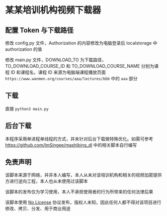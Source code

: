 # 某某培训机构视频下载器

## 配置 Token 与下载路径

修改 config.py 文件，Authorization 的内容修改为电脑登录后 localstorage 中 authorization 的值

修改 main.py 文件，DOWNLOAD_TO 为下载路径，TO_DOWNLOAD_COURSE_ID 和 TO_DOWNLOAD_COURSE_NAME 分别为课程 ID 和课程名，课程 ID 来源为电脑端课程播放页面 `https://www.wanmen.org/courses/aaa/lectures/bbb` 中的 `aaa` 部分

## 下载

直接 `python3 main.py`


## 后台下载

本程序采用单进程单线程的方式，并未针对后台下载做特殊优化。如需可参考 https://github.com/ImSingee/mashibing_dl 中的相关脚本自行编写

## 免责声明

该脚本来源于网络，并非本人编写，本人从未对该培训机构和相关的视频加密提供方进行逆向工程，本人也从未使用过该脚本

该脚本的发布仅为学习使用，本人不承担使用者的行为所带来的任何法律后果

该脚本使用 [No License](https://choosealicense.com/no-permission/) 协议发布，版权人未知，因此任何人都不得对该项目进行修改、拷贝、分发、用于商业用途
